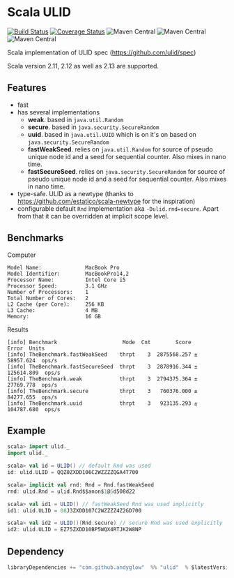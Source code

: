 # Scala ULID 

[![Build Status](https://travis-ci.org/andyglow/scala-ulid.svg?branch=master)](https://travis-ci.org/andyglow/scala-ulid)
[![Coverage Status](https://coveralls.io/repos/github/andyglow/scala-ulid/badge.svg?branch=master)](https://coveralls.io/github/andyglow/scala-ulid?branch=master)
![Maven Central](https://img.shields.io/maven-central/v/com.github.andyglow/ulid_2.11.svg)
![Maven Central](https://img.shields.io/maven-central/v/com.github.andyglow/ulid_2.12.svg)
![Maven Central](https://img.shields.io/maven-central/v/com.github.andyglow/ulid_2.13.svg)

Scala implementation of ULID spec (https://github.com/ulid/spec)

Scala version 2.11, 2.12 as well as 2.13 are supported.

## Features
- fast
- has several implementations
  - **weak**. based in `java.util.Random`
  - **secure**. based in `java.security.SecureRandom`
  - **uuid**. based in `java.util.UUID` which is on it's on based on `java.security.SecureRandom`
  - **fastWeakSeed**. relies on `java.util.Random` for source of pseudo unique node id and a seed for sequential counter. Also mixes in nano time. 
  - **fastSecureSeed**. relies on `java.security.SecureRandom` for source of pseudo unique node id and a seed for sequential counter. Also mixes in nano time. 
- type-safe. ULID as a newtype (thanks to https://github.com/estatico/scala-newtype for the inspiration)
- configurable default `Rnd` implementation aka `-Dulid.rnd=secure`. Apart from that it can be overridden at implicit scope level.

## Benchmarks
Computer
```
Model Name:              MacBook Pro
Model Identifier:        MacBookPro14,2
Processor Name:          Intel Core i5
Processor Speed:         3.1 GHz
Number of Processors:    1
Total Number of Cores:   2
L2 Cache (per Core):     256 KB
L3 Cache:                4 MB
Memory:                  16 GB
```

Results 
```
[info] Benchmark                     Mode  Cnt        Score        Error  Units
[info] TheBenchmark.fastWeakSeed    thrpt    3  2875568.257 ±  58957.624  ops/s
[info] TheBenchmark.fastSecureSeed  thrpt    3  2878916.344 ± 125614.809  ops/s
[info] TheBenchmark.weak            thrpt    3  2794375.364 ±  27769.778  ops/s
[info] TheBenchmark.secure          thrpt    3   760376.000 ±  84277.655  ops/s
[info] TheBenchmark.uuid            thrpt    3   923135.293 ± 104787.680  ops/s
```

## Example
```scala
scala> import ulid._
import ulid._

scala> val id = ULID() // default Rnd was used
id: ulid.ULID = QQZ0ZXDD106C2WZZZZQGA4T700

scala> implicit val rnd: Rnd = Rnd.fastWeakSeed
rnd: ulid.Rnd = ulid.Rnd$$anon$1@5d508d22

scala> val id1 = ULID() // fastWeakSeed Rnd was used implicitly
id1: ulid.ULID = 08J3ZXDD107C2WZZZZ4Z2GD700

scala> val id2 = ULID()(Rnd.secure) // secure Rnd was used explicitly
id2: ulid.ULID = EZ75ZXDD10BP5WQX4RTJK2W8NP
```

## Dependency
```scala
libraryDependencies += "com.github.andyglow"  %% "ulid"  % $latestVersion
```